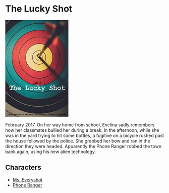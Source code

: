 # The Lucky Shot

![poster](./../Images/luckyShot.jpg)

February 2017. On her way home from school, Evelina sadly remembers how her classmates bullied her during a break. In the afternoon, while she was in the yard trying to hit some bottles, a fugitive on a bicycle rushed past the house followed by the police. She grabbed her bow and ran in the direction they were headed. Apparently the Phone Ranger robbed the town bank again, using his new alien technology.
## Characters

- [Ms. Everyshot](./../Cast/Heroes/MsEveryshot.md)
- [Phone Ranger](./../Cast/Heroes/PhoneRanger.md)